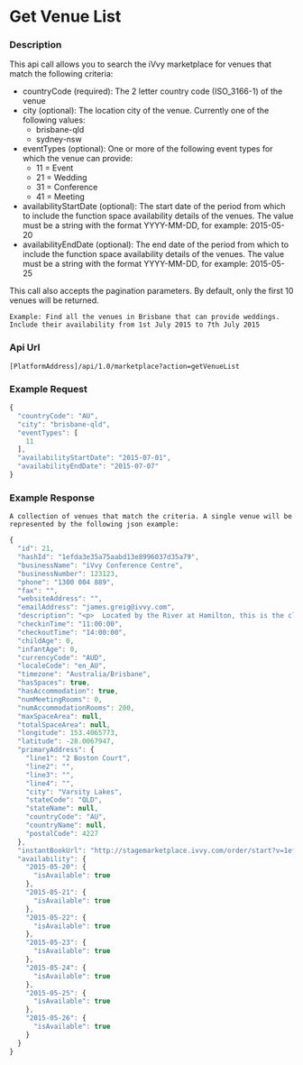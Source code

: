 # Get Venue List

### Description

This api call allows you to search the iVvy marketplace for venues that match the following criteria:

* countryCode \(required\): The 2 letter country code \(ISO\_3166-1\) of the venue
* city \(optional\): The location city of the venue. Currently one of the following values:
  * brisbane-qld
  * sydney-nsw
* eventTypes \(optional\): One or more of the following event types for which the venue can provide:
  * 11 = Event
  * 21 = Wedding
  * 31 = Conference
  * 41 = Meeting
* availabilityStartDate \(optional\): The start date of the period from which to include the function space availability details of the venues. The value must be a string with the format YYYY-MM-DD, for example: 2015-05-20
* availabilityEndDate \(optional\): The end date of the period from which to include the function space availability details of the venues. The value must be a string with the format YYYY-MM-DD, for example: 2015-05-25

This call also accepts the pagination parameters. By default, only the first 10 venues will be returned.

`Example: Find all the venues in Brisbane that can provide weddings. Include their availability from 1st July 2015 to 7th July 2015`

### Api Url

`[PlatformAddress]/api/1.0/marketplace?action=getVenueList`

### Example Request

```javascript
{
  "countryCode": "AU",
  "city": "brisbane-qld",
  "eventTypes": [
    11
  ],
  "availabilityStartDate": "2015-07-01",
  "availabilityEndDate": "2015-07-07"
}
```

### Example Response

`A collection of venues that match the criteria. A single venue will be represented by the following json example:`

```javascript
{
  "id": 21,
  "hashId": "1efda3e35a75aabd13e8996037d35a79",
  "businessName": "iVvy Conference Centre",
  "businessNumber": 123123,
  "phone": "1300 004 889",
  "fax": "",
  "websiteAddress": "",
  "emailAddress": "james.greig@ivvy.com",
  "description": "<p>  Located by the River at Hamilton, this is the closest 5 star, full service Hotel to the Brisbane Cruise Terminal - Portside at Hamilton, the Airport precinct, Gateway Arterial Bridge linking the Gold Coast to the Sunshine Coast and is just minutes from the CBD.<br /><br />  Featuring 90 spacious, newly refurbished and well appointed accommodation rooms, the hotel is an urban escape perfect for business or leisure travellers alike. Most rooms feature magnificent views of the widest reach of the Brisbane River spanning from the Brisbane City past the Brisbane Cruise Terminal and to the Gateway Bridge.<br /><br />  Enjoy the resort style pool, spa, sauna, gym and complimentary car parking &amp; Wi-Fi for all delegates, guests and visitors.<br /><br />  From the grandeur of the column free Hamilton Ballroom which can easily divide into smaller configurations, the intimacy of the Newstead Room or take advantage of the newly refurbished Executive Boardroom the Brisbane Riverview Hotel has an option to suit your budget and requirements. The resort style pool area is a fantastic venue for breakout sessions or lunches. This is a flexible and well equipped conference venue can cater for intimte boardroom meeting of 6 people up to large corporate events for up to 300 delegates. <br /><br />  With expansive river views, Plates Restaurant offers a seasonal menu showcasing superb produce from Queensland&#8217;s freshest seafood, international cuisine, and wood fired steaks and pizzas. It is the perfect place for business or pleasure, mixing excellent atmosphere with great service.</p> ",
  "checkinTime": "11:00:00",
  "checkoutTime": "14:00:00",
  "childAge": 0,
  "infantAge": 0,
  "currencyCode": "AUD",
  "localeCode": "en_AU",
  "timezone": "Australia/Brisbane",
  "hasSpaces": true,
  "hasAccommodation": true,
  "numMeetingRooms": 0,
  "numAccommodationRooms": 200,
  "maxSpaceArea": null,
  "totalSpaceArea": null,
  "longitude": 153.4065773,
  "latitude": -28.0067947,
  "primaryAddress": {
    "line1": "2 Boston Court",
    "line2": "",
    "line3": "",
    "line4": "",
    "city": "Varsity Lakes",
    "stateCode": "QLD",
    "stateName": null,
    "countryCode": "AU",
    "countryName": null,
    "postalCode": 4227
  },
  "instantBookUrl": "http://stagemarketplace.ivvy.com/order/start?v=1efda3e35a75aabd13e8996037d35a79",
  "availability": {
    "2015-05-20": {
      "isAvailable": true
    },
    "2015-05-21": {
      "isAvailable": true
    },
    "2015-05-22": {
      "isAvailable": true
    },
    "2015-05-23": {
      "isAvailable": true
    },
    "2015-05-24": {
      "isAvailable": true
    },
    "2015-05-25": {
      "isAvailable": true
    },
    "2015-05-26": {
      "isAvailable": true
    }
  }
}
```

